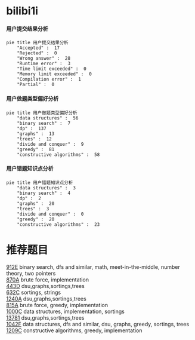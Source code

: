 # bilibi1i

<!-- tabs:start -->



#### **用户提交结果分析**

```mermaid
pie title 用户提交结果分析
    "Accepted" :  17
    "Rejected" :  0
    "Wrong answer" :  28
    "Runtime error" :  3
    "Time limit exceeded" :  0
    "Memory limit exceeded" :  0
    "Compilation error" :  1
    "Partial" :  0
```

#### **用户做题类型偏好分析**

```mermaid
pie title 用户做题类型偏好分析
    "data structures" :  56
    "binary search" :  7
    "dp" :  137
    "graphs" :  13
    "trees" :  12
    "divide and conquer" :  9
    "greedy" :  81
    "constructive algorithms" :  58
```
#### **用户错题知识点分析**

```mermaid
pie title 用户错题知识点分析
    "data structures" :  3
    "binary search" :  4
    "dp" :  2
    "graphs" :  20
    "trees" :  3
    "divide and conquer" :  0
    "greedy" :  20
    "constructive algorithms" :  23
```



<!-- tabs:end -->
# 推荐题目
[912E](https://codeforces.com/contest/912/problem/E)		binary search,
                        dfs and similar,
                        math,
                        meet-in-the-middle,
                        number theory,
                        two pointers		  
[870A](https://codeforces.com/contest/870/problem/A)		brute force,
                        implementation		  
[443D](https://codeforces.com/contest/443/problem/D)		dsu,graphs,sortings,trees		  
[632C](https://codeforces.com/contest/632/problem/C)		sortings,
                        strings		  
[1240A](https://codeforces.com/contest/1240/problem/A)		dsu,graphs,sortings,trees		  
[815A](https://codeforces.com/contest/815/problem/A)		brute force,
                        greedy,
                        implementation		  
[1000C](https://codeforces.com/contest/1000/problem/C)		data structures,
                        implementation,
                        sortings		  
[13781](https://codeforces.com/contest/1378/problem/1)		dsu,graphs,sortings,trees		  
[1042F](https://codeforces.com/contest/1042/problem/F)		data structures,
                        dfs and similar,
                        dsu,
                        graphs,
                        greedy,
                        sortings,
                        trees		  
[1209C](https://codeforces.com/contest/1209/problem/C)		constructive algorithms,
                        greedy,
                        implementation		  
